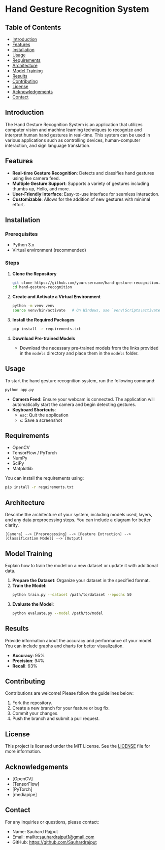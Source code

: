# Hand Gesture Recognition System

## Table of Contents
- [Introduction](#introduction)
- [Features](#features)
- [Installation](#installation)
- [Usage](#usage)
- [Requirements](#requirements)
- [Architecture](#architecture)
- [Model Training](#model-training)
- [Results](#results)
- [Contributing](#contributing)
- [License](#license)
- [Acknowledgements](#acknowledgements)
- [Contact](#contact)

## Introduction
The Hand Gesture Recognition System is an application that utilizes computer vision and machine learning techniques to recognize and interpret human hand gestures in real-time. This system can be used in various applications such as controlling devices, human-computer interaction, and sign language translation.

## Features
- **Real-time Gesture Recognition**: Detects and classifies hand gestures using live camera feed.
- **Multiple Gesture Support**: Supports a variety of gestures including thumbs up, Hello, and more.
- **User-Friendly Interface**: Easy-to-use interface for seamless interaction.
- **Customizable**: Allows for the addition of new gestures with minimal effort.

## Installation

### Prerequisites
- Python 3.x
- Virtual environment (recommended)

### Steps

1. **Clone the Repository**
   ```bash
   git clone https://github.com/yourusername/hand-gesture-recognition.git
   cd hand-gesture-recognition
   ```

2. **Create and Activate a Virtual Environment**
   ```bash
   python -m venv venv
   source venv/bin/activate   # On Windows, use `venv\Scripts\activate`
   ```

3. **Install the Required Packages**
   ```bash
   pip install -r requirements.txt
   ```

4. **Download Pre-trained Models**
   - Download the necessary pre-trained models from the links provided in the `models` directory and place them in the `models` folder.

## Usage
To start the hand gesture recognition system, run the following command:

```bash
python app.py
```

- **Camera Feed**: Ensure your webcam is connected. The application will automatically start the camera and begin detecting gestures.
- **Keyboard Shortcuts**: 
  - `esc`: Quit the application
  - `s`: Save a screenshot

## Requirements
- OpenCV
- TensorFlow / PyTorch
- NumPy
- SciPy
- Matplotlib

You can install the requirements using:
```bash
pip install -r requirements.txt
```

## Architecture
Describe the architecture of your system, including models used, layers, and any data preprocessing steps. You can include a diagram for better clarity.

```
[Camera] --> [Preprocessing] --> [Feature Extraction] --> [Classification Model] --> [Output]
```

## Model Training
Explain how to train the model on a new dataset or update it with additional data.

1. **Prepare the Dataset**: Organize your dataset in the specified format.
2. **Train the Model**:
   ```bash
   python train.py --dataset /path/to/dataset --epochs 50
   ```
3. **Evaluate the Model**:
   ```bash
   python evaluate.py --model /path/to/model
   ```

## Results
Provide information about the accuracy and performance of your model. You can include graphs and charts for better visualization.

- **Accuracy**: 95%
- **Precision**: 94%
- **Recall**: 93%

## Contributing
Contributions are welcome! Please follow the guidelines below:

1. Fork the repository.
2. Create a new branch for your feature or bug fix.
3. Commit your changes.
4. Push the branch and submit a pull request.

## License
This project is licensed under the MIT License. See the [LICENSE](LICENSE) file for more information.

## Acknowledgements
- [OpenCV]
- [TensorFlow]
- [PyTorch]
- [mediapipe]

## Contact
For any inquiries or questions, please contact:

- Name: Sauhard Rajput
- Email: mailto:sauhardrajput1@gmail.com
- GitHub: https://github.com/Sauhardrajput
